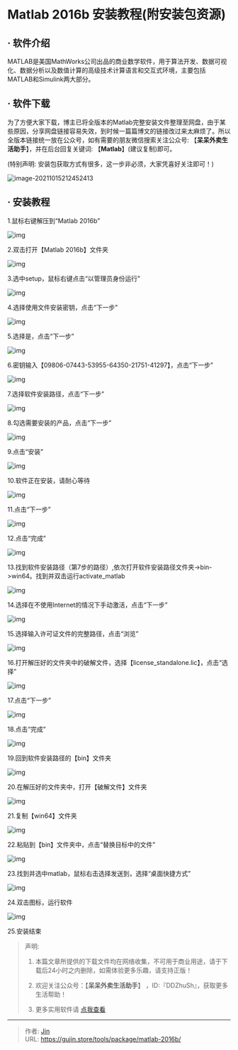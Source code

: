 # Matlab 2016b 安装教程(附安装包资源)


## · 软件介绍
MATLAB是美国MathWorks公司出品的商业数学软件，用于算法开发、数据可视化、数据分析以及数值计算的高级技术计算语言和交互式环境，主要包括MATLAB和Simulink两大部分。


## · 软件下载
为了方便大家下载，博主已将全版本的Matlab完整安装文件整理至网盘，由于某些原因，分享网盘链接容易失效，到时候一篇篇博文的链接改过来太麻烦了。所以全版本链接统一放在公众号，如有需要的朋友微信搜索关注公众号: 【**呆呆外卖生活助手**】，并在后台回复关键词: 【**Matlab**】(建议复制)即可。

(特别声明: 安装包获取方式有很多，这一步非必须，大家凭喜好关注即可！)

![image-20211015212452413](https://img.gujin.store/img/image-20211015212452413.png)

## · 安装教程

1.鼠标右键解压到“Matlab 2016b”

![img](https://img.gujin.store/img/v2-f2f1dfff4956f3701c01e5c489ab1e3a_720w.png)

2.双击打开【Matlab 2016b】文件夹

![img](https://img.gujin.store/img/v2-9c36e994791ed5baa7048d11fa4f760d_720w.png)

3.选中setup，鼠标右键点击“以管理员身份运行”

![img](https://img.gujin.store/img/v2-c768d9d9b44f792ea829f55e68ad76ca_720w.png)



4.选择使用文件安装密钥，点击“下一步”

![img](https://img.gujin.store/img/v2-912586427125b437e0174783c376a800_720w.png)

5.选择是，点击“下一步”

![img](https://img.gujin.store/img/v2-878568caf4df06174cd4b86ea76c76b2_720w.png)

6.密钥输入【09806-07443-53955-64350-21751-41297】，点击“下一步”

![img](https://img.gujin.store/img/v2-c89a623b1c04aa7c2447354654a13a16_720w.png)

7.选择软件安装路径，点击“下一步”

![img](https://img.gujin.store/img/v2-c4916d06dacbe024e466df18f889ca40_720w.png)

8.勾选需要安装的产品，点击“下一步”

![img](https://img.gujin.store/img/v2-ea9c7c3779d04414dcbe763ca1c9fcb7_720w.png)

9.点击“安装”

![img](https://img.gujin.store/img/v2-0f0093816c6cef8f657b91fd6fb767de_720w.png)

10.软件正在安装，请耐心等待

![img](https://img.gujin.store/img/v2-1d7a2fc88898d0edaa85c9919a67b228_720w.png)

11.点击“下一步”

![img](https://img.gujin.store/img/v2-c4916d06dacbe024e466df18f889ca40_720w.png)

12.点击“完成”

![img](https://img.gujin.store/img/v2-9521dc4c73e928cde0ba57040bac34ae_720w.png)

13.找到软件安装路径（第7步的路径）,依次打开软件安装路径文件夹->bin->win64。找到并双击运行activate_matlab

![img](https://img.gujin.store/img/v2-a17eaf2acb32f24afcc43f1d1e204fea_720w.png)



14.选择在不使用Internet的情况下手动激活，点击“下一步”

![img](https://img.gujin.store/img/v2-93361a4df435ce78950d23c1310cc9c1_720w.png)

15.选择输入许可证文件的完整路径，点击“浏览”

![img](https://img.gujin.store/img/v2-5cb2e58f933526acbe9377b4c455e5a8_720w.png)

16.打开解压好的文件夹中的破解文件，选择【license_standalone.lic】，点击“选择”

![img](https://img.gujin.store/img/v2-c787adeaf7d7c42a71e88a84e0b452a2_720w.png)

17.点击“下一步”

![img](https://img.gujin.store/img/v2-a7a05bac508418285de7a88ef5615091_720w.png)

18.点击“完成”

![img](https://img.gujin.store/img/v2-e2b315f2e6713c65ac88ce1fd136c9ff_720w.png)

19.回到软件安装路径的【bin】文件夹

![img](https://img.gujin.store/img/v2-306e1e7dbf3c72c1b46d3b603870ae8e_720w.png)

20.在解压好的文件夹中，打开【破解文件】文件夹

![img](https://img.gujin.store/img/v2-a6d75edd9a467b735961bb74b9012580_720w.png)

21.复制【win64】文件夹

![img](https://img.gujin.store/img/v2-ba4dbff74d8f654f71b523eaafdac1d9_720w.png)

22.粘贴到【bin】文件夹中，点击“替换目标中的文件”

![img](https://img.gujin.store/img/v2-8e4f7c515b40ddbb0585de9f2aafba81_720w.png)

23.找到并选中matlab，鼠标右击选择发送到，选择“桌面快捷方式”

![img](https://img.gujin.store/img/v2-6418b9a91d2d023b2ee8fb6a535e84f8_720w.png)

24.双击图标，运行软件

![img](https://img.gujin.store/img/v2-bc8597c2c5fb9ca1278f8e0c15c84316_720w.png)

25.安装结束




> 声明: 
>
> 1. 本篇文章所提供的下载文件均在网络收集，不可用于商业用途，请于下载后24小时之内删除，如需体验更多乐趣，请支持正版！
>
> 2. 欢迎关注公众号：【**呆呆外卖生活助手**】 ，ID:『DDZhuSh』，获取更多生活帮助！
>
> 3. 更多实用软件请  [点我查看](/tools)

---

> 作者: [Jin](https://img.gujin.store/img/favicon.ico)  
> URL: https://gujin.store/tools/package/matlab-2016b/  

